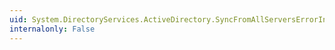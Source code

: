 ```yaml
---
uid: System.DirectoryServices.ActiveDirectory.SyncFromAllServersErrorInformation.TargetServer
internalonly: False
---
```

